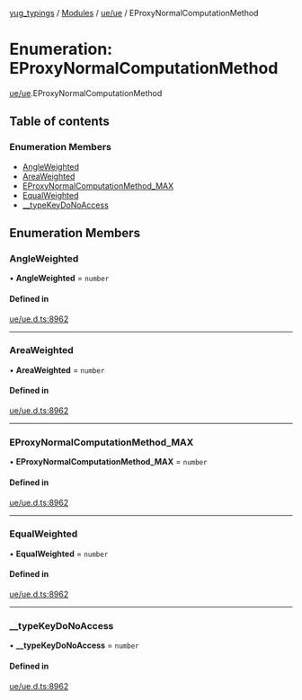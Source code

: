 [yug_typings](../README.md) / [Modules](../modules.md) / [ue/ue](../modules/ue_ue.md) / EProxyNormalComputationMethod

# Enumeration: EProxyNormalComputationMethod

[ue/ue](../modules/ue_ue.md).EProxyNormalComputationMethod

## Table of contents

### Enumeration Members

- [AngleWeighted](ue_ue.EProxyNormalComputationMethod.md#angleweighted)
- [AreaWeighted](ue_ue.EProxyNormalComputationMethod.md#areaweighted)
- [EProxyNormalComputationMethod\_MAX](ue_ue.EProxyNormalComputationMethod.md#eproxynormalcomputationmethod_max)
- [EqualWeighted](ue_ue.EProxyNormalComputationMethod.md#equalweighted)
- [\_\_typeKeyDoNoAccess](ue_ue.EProxyNormalComputationMethod.md#__typekeydonoaccess)

## Enumeration Members

### AngleWeighted

• **AngleWeighted** = `number`

#### Defined in

[ue/ue.d.ts:8962](https://github.com/YugMetaverse/yug_typings/blob/b7d9b19/ue/ue.d.ts#L8962)

___

### AreaWeighted

• **AreaWeighted** = `number`

#### Defined in

[ue/ue.d.ts:8962](https://github.com/YugMetaverse/yug_typings/blob/b7d9b19/ue/ue.d.ts#L8962)

___

### EProxyNormalComputationMethod\_MAX

• **EProxyNormalComputationMethod\_MAX** = `number`

#### Defined in

[ue/ue.d.ts:8962](https://github.com/YugMetaverse/yug_typings/blob/b7d9b19/ue/ue.d.ts#L8962)

___

### EqualWeighted

• **EqualWeighted** = `number`

#### Defined in

[ue/ue.d.ts:8962](https://github.com/YugMetaverse/yug_typings/blob/b7d9b19/ue/ue.d.ts#L8962)

___

### \_\_typeKeyDoNoAccess

• **\_\_typeKeyDoNoAccess** = `number`

#### Defined in

[ue/ue.d.ts:8962](https://github.com/YugMetaverse/yug_typings/blob/b7d9b19/ue/ue.d.ts#L8962)
